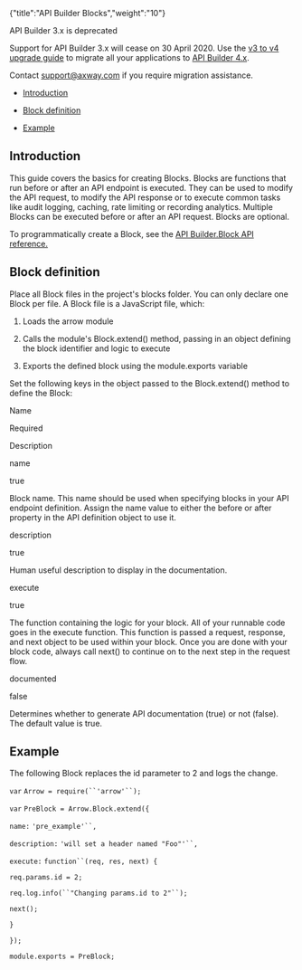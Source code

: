 {"title":"API Builder Blocks","weight":"10"} 

API Builder 3.x is deprecated

Support for API Builder 3.x will cease on 30 April 2020. Use the [v3 to v4 upgrade guide](https://docs.axway.com/bundle/API_Builder_4x_allOS_en/page/api_builder_v3_to_v4_upgrade_guide.html) to migrate all your applications to [API Builder 4.x](https://docs.axway.com/bundle/API_Builder_4x_allOS_en/page/api_builder_getting_started_guide.html).

Contact [support@axway.com](mailto:support@axway.com) if you require migration assistance.

*   [Introduction](#Introduction)
    
*   [Block definition](#Blockdefinition)
    
*   [Example](#Example)
    

## Introduction

This guide covers the basics for creating Blocks. Blocks are functions that run before or after an API endpoint is executed. They can be used to modify the API request, to modify the API response or to execute common tasks like audit logging, caching, rate limiting or recording analytics. Multiple Blocks can be executed before or after an API request. Blocks are optional.

To programmatically create a Block, see the [API Builder.Block API reference.](#!/api/Arrow.Block)

## Block definition

Place all Block files in the project's blocks folder. You can only declare one Block per file. A Block file is a JavaScript file, which:

1.  Loads the arrow module
    
2.  Calls the module's Block.extend() method, passing in an object defining the block identifier and logic to execute
    
3.  Exports the defined block using the module.exports variable
    

Set the following keys in the object passed to the Block.extend() method to define the Block:

Name

Required

Description

name

true

Block name. This name should be used when specifying blocks in your API endpoint definition. Assign the name value to either the before or after property in the API definition object to use it.

description

true

Human useful description to display in the documentation.

execute

true

The function containing the logic for your block. All of your runnable code goes in the execute function. This function is passed a request, response, and next object to be used within your block. Once you are done with your block code, always call next() to continue on to the next step in the request flow.

documented

false

Determines whether to generate API documentation (true) or not (false). The default value is true.

## Example

The following Block replaces the id parameter to 2 and logs the change.

`var` `Arrow = require(``'arrow'``);`

`var` `PreBlock = Arrow.Block.extend({`

`name:` `'pre_example'``,`

`description:` `'will set a header named "Foo"'``,`

`execute:` `function``(req, res, next) {`

`req.params.id = 2;`

`req.log.info(``"Changing params.id to 2"``);`

`next();`

`}`

`});`

`module.exports = PreBlock;`